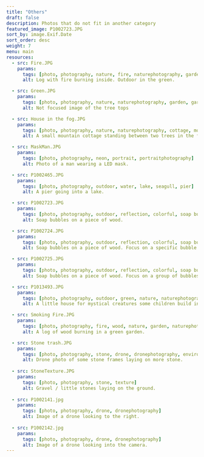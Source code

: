 ```yaml
---
title: "Others"
draft: false
description: Photos that do not fit in another category
featured_image: P1002723.JPG
sort_by: image.Exif.Date
sort_order: desc
weight: 7
menu: main
resources:
  - src: Fire.JPG
    params:
      tags: [photo, photography, nature, fire, naturephotography, garden, gardenphotography]
      alt: Log with fire burning inside. Outdoor in the green.

  - src: Green.JPG
    params:
      tags: [photo, photography, nature, naturephotography, garden, gardenphotography, green]
      alt: Not focused image of the tree tops

  - src: House in the fog.JPG
    params:
      tags: [photo, photography, nature, naturephotography, cottage, mountains, tree, alps]
      alt: A small mountain cottage standing between two trees in the fog.

  - src: MaskMan.JPG
    params:
      tags: [photo, photography, neon, portrait, portraitphotography]
      alt: Photo of a man wearing a LED mask.

  - src: P1002465.JPG
    params:
      tags: [photo, photography, outdoor, water, lake, seagull, pier]
      alt: A pier going into a lake.

  - src: P1002723.JPG
    params:
      tags: [photo, photography, outdoor, reflection, colorful, soap bubbles]
      alt: Soap bubbles on a piece of wood.

  - src: P1002724.JPG
    params:
      tags: [photo, photography, outdoor, reflection, colorful, soap bubbles]
      alt: Soap bubbles on a piece of wood. Focus on a specific bubble.

  - src: P1002725.JPG
    params:
      tags: [photo, photography, outdoor, reflection, colorful, soap bubbles]
      alt: Soap bubbles on a piece of wood. Focus on a group of bubbles.

  - src: P1013493.JPG
    params:
      tags: [photo, photography, outdoor, green, nature, naturephotography, house]
      alt: A little house for mystical creatures some children build in the woods.

  - src: Smoking Fire.JPG
    params:
      tags: [photo, photography, fire, wood, nature, garden, naturephotography, gardenphotography]
      alt: A log of wood burning in a green garden.

  - src: Stone trash.JPG
    params:
      tags: [photo, photography, stone, drone, dronephotography, environment, trash]
      alt: Drone photo of some stone frames laying on more stone.
      
  - src: StoneTexture.JPG
    params:
      tags: [photo, photography, stone, texture]
      alt: Gravel / little stones laying on the ground.
      
  - src: P1002141.jpg
    params:
      tags: [photo, photography, drone, dronephotography]
      alt: Image of a drone looking to the right.
      
  - src: P1002142.jpg
    params:
      tags: [photo, photography, drone, dronephotography]
      alt: Image of a drone looking into the camera.
---
```


